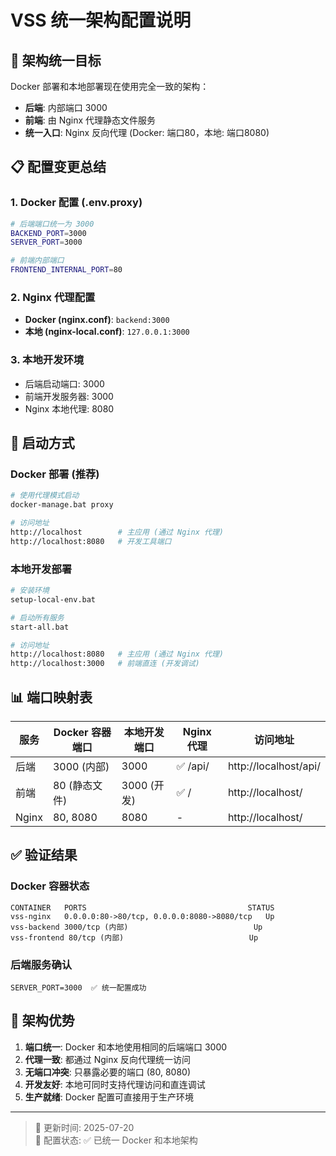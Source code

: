 # VSS 统一架构配置说明

## 🎯 架构统一目标
Docker 部署和本地部署现在使用完全一致的架构：
- **后端**: 内部端口 3000
- **前端**: 由 Nginx 代理静态文件服务
- **统一入口**: Nginx 反向代理 (Docker: 端口80，本地: 端口8080)

## 📋 配置变更总结

### 1. Docker 配置 (.env.proxy)
```bash
# 后端端口统一为 3000
BACKEND_PORT=3000
SERVER_PORT=3000

# 前端内部端口
FRONTEND_INTERNAL_PORT=80
```

### 2. Nginx 代理配置
- **Docker (nginx.conf)**: `backend:3000`
- **本地 (nginx-local.conf)**: `127.0.0.1:3000`

### 3. 本地开发环境
- 后端启动端口: 3000
- 前端开发服务器: 3000
- Nginx 本地代理: 8080

## 🚀 启动方式

### Docker 部署 (推荐)
```bash
# 使用代理模式启动
docker-manage.bat proxy

# 访问地址
http://localhost        # 主应用 (通过 Nginx 代理)
http://localhost:8080   # 开发工具端口
```

### 本地开发部署
```bash
# 安装环境
setup-local-env.bat

# 启动所有服务
start-all.bat

# 访问地址
http://localhost:8080   # 主应用 (通过 Nginx 代理)
http://localhost:3000   # 前端直连 (开发调试)
```

## 📊 端口映射表

| 服务 | Docker 容器端口 | 本地开发端口 | Nginx 代理 | 访问地址 |
|------|----------------|-------------|-----------|----------|
| 后端 | 3000 (内部) | 3000 | ✅ /api/ | http://localhost/api/ |
| 前端 | 80 (静态文件) | 3000 (开发) | ✅ / | http://localhost/ |
| Nginx | 80, 8080 | 8080 | - | http://localhost/ |

## ✅ 验证结果

### Docker 容器状态
```
CONTAINER   PORTS                                    STATUS
vss-nginx   0.0.0.0:80->80/tcp, 0.0.0.0:8080->8080/tcp   Up
vss-backend 3000/tcp (内部)                            Up 
vss-frontend 80/tcp (内部)                            Up
```

### 后端服务确认
```
SERVER_PORT=3000  ✅ 统一配置成功
```

## 🎉 架构优势

1. **端口统一**: Docker 和本地使用相同的后端端口 3000
2. **代理一致**: 都通过 Nginx 反向代理统一访问
3. **无端口冲突**: 只暴露必要的端口 (80, 8080)
4. **开发友好**: 本地可同时支持代理访问和直连调试
5. **生产就绪**: Docker 配置可直接用于生产环境

---

> 📅 更新时间: 2025-07-20  
> 🔧 配置状态: ✅ 已统一 Docker 和本地架构
